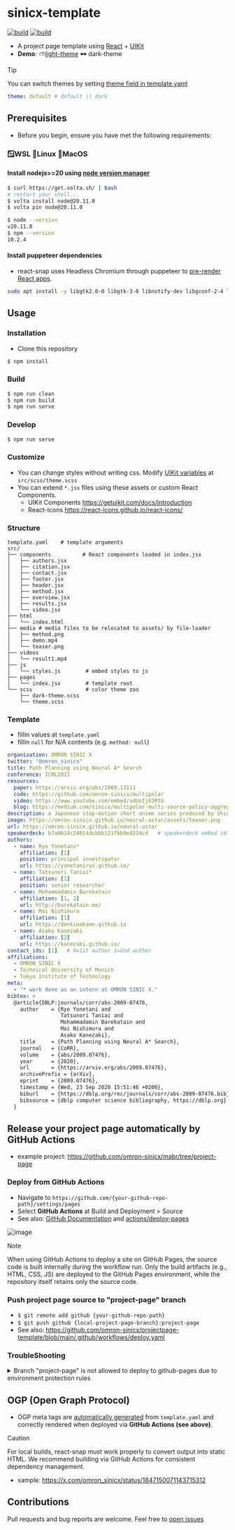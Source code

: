 # sinicx-template
[![build](https://github.com/omron-sinicx/projectpage-template/actions/workflows/build.yaml/badge.svg)](https://github.com/omron-sinicx/projectpage-template/actions/workflows/build.yaml) [![build](https://github.com/omron-sinicx/projectpage-template/actions/workflows/lint.yaml/badge.svg)](https://github.com/omron-sinicx/projectpage-template/actions/workflows/lint.yaml)
- A project page template using [React](https://ja.reactjs.org/) + [UIKit](https://getuikit.com/)
- **Demo**: ⛅[light-theme](https://omron-sinicx.github.io/mabr/) 🕶️ dark-theme

> [!TIP]
> You can switch themes by setting [theme field in template.yaml](https://github.com/omron-sinicx/projectpage-template/blob/main/template.yaml#L1-L2)

```yaml
theme: default # default || dark
```

## Prerequisites
- Before you begin, ensure you have met the following requirements:
### 🪟WSL 🐧Linux 🍎MacOS
#### Install nodejs>=20 using [node version manager](https://volta.sh/)
```bash
$ curl https://get.volta.sh/ | bash
# restart your shell...
$ volta install node@20.11.0
$ volta pin node@20.11.0

$ node --version
v20.11.0
$ npm --version
10.2.4
```
#### Install puppeteer dependencies
- react-snap uses Headless Chromium through puppeteer to [pre-render React apps](https://blog.logrocket.com/pre-rendering-react-app-react-snap/).

```bash
sudo apt install -y libgtk2.0-0 libgtk-3-0 libnotify-dev libgconf-2-4 libnss3 libxss1 libasound2 libxtst6 xauth xvfb libgbm-dev fonts-ipafont
```

## Usage
### Installation
- Clone this repository

```sh
$ npm install
```
### Build
```sh
$ npm run clean
$ npm run build
$ npm run serve
```

### Develop
```sh
$ npm run serve
```

### Customize
- You can change styles without writing css. Modify [UIKit variables](https://github.com/uikit/uikit/blob/bc6dd1851652e5b77387a1efefc16cea6e3d165b/src/scss/variables.scss) at `src/scss/theme.scss`
- You can extend `*.jsx` files using these assets or custom React Components.
  - UIKit Components https://getuikit.com/docs/introduction
  - React-Icons https://react-icons.github.io/react-icons/

### Structure
```
template.yaml    # template arguments
src/
├── components          # React components loaded in index.jsx
│   ├── authors.jsx
│   ├── citation.jsx
│   ├── contact.jsx
│   ├── footer.jsx
│   ├── header.jsx
│   ├── method.jsx
│   ├── overview.jsx
│   ├── results.jsx
│   └── video.jsx
├── html
│   └── index.html
├── media # media files to be relocated to assets/ by file-loader
│   ├── method.png
│   ├── demo.mp4
│   └── teaser.png
├── videos
│   └── result1.mp4
├── js
│   └── styles.js        # embed styles to js
├── pages
│   └── index.jsx        # template root
└── scss                 # color theme zoo
    ├── dark-theme.scss
    └── theme.scss
```

### Template
- fillin values at `template.yaml`
- fillin `null` for N/A contents (e.g. `method: null`)

```yaml
organization: OMRON SINIC X
twitter: "@omron_sinicx"
title: Path Planning using Neural A* Search
conference: ICML2021
resources:
  paper: https://arxiv.org/abs/1909.13111
  code: https://github.com/omron-sinicx/multipolar
  video: https://www.youtube.com/embed/adUnIj83RtU
  blog: https://medium.com/sinicx/multipolar-multi-source-policy-aggregation-for-transfer-reinforcement-learning-between-diverse-bc42a152b0f5
description: a Japanese stop-motion short anime series produced by Shin-Ei Animation and Japan Green Hearts in cooperation with Bandai Namco Entertainment.
image: https://omron-sinicx.github.io/neural-astar/assets/teaser.png
url: https://omron-sinicx.github.io/neural-astar
speakerdeck: b7a0614c24014dcbbb121fbb9ed234cd   # speakerdeck embed id
authors:
  - name: Ryo Yonetani*
    affiliation: [1]
    position: principal investigator
    url: https://yonetaniryo.github.io/
  - name: Tatsunori Taniai*
    affiliation: [1]
    position: senior researcher
  - name: Mohammadamin Barekatain
    affiliation: [1, 2]
    url: http://barekatain.me/
  - name: Mai Nishimura
    affiliation: [1]
    url: https://denkiwakame.github.io
  - name: Asako Kanezaki
    affiliation: [2]
    url: https://kanezaki.github.io/
contact_ids: [1]   # 0=1st author 1=2nd author
affiliations:
  - OMRON SINIC X
  - Technical University of Munich
  - Tokyo Institute of Technology
meta:
  - "* work done as an intern at OMRON SINIC X."
bibtex: >
  @article{DBLP:journals/corr/abs-2009-07476,
    author    = {Ryo Yonetani and
                 Tatsunori Taniai and
                 Mohammadamin Barekatain and
                 Mai Nishimura and
                 Asako Kanezaki},
    title     = {Path Planning using Neural A* Search},
    journal   = {CoRR},
    volume    = {abs/2009.07476},
    year      = {2020},
    url       = {https://arxiv.org/abs/2009.07476},
    archivePrefix = {arXiv},
    eprint    = {2009.07476},
    timestamp = {Wed, 23 Sep 2020 15:51:46 +0200},
    biburl    = {https://dblp.org/rec/journals/corr/abs-2009-07476.bib},
    bibsource = {dblp computer science bibliography, https://dblp.org}
  }
```

## Release your project page automatically by GitHub Actions
- example project: https://github.com/omron-sinicx/mabr/tree/project-page
### Deploy from GitHub Actions
- Navigate to `https://github.com/{your-github-repo-path}/settings/pages`
- Select **GitHub Actions** at Build and Deployment > Source
- See also: [GitHub Documentation](https://docs.github.com/pages/getting-started-with-github-pages/configuring-a-publishing-source-for-your-github-pages-site) and [actions/deploy-pages](https://github.com/actions/deploy-pages)

![image](https://github.com/user-attachments/assets/4f1ad0f3-46f8-4ab0-8a0c-062d2fba7b46)

> [!NOTE] 
> When using GitHub Actions to deploy a site on GitHub Pages, the source code is built internally during the workflow run. Only the build artifacts (e.g., HTML, CSS, JS) are deployed to the GitHub Pages environment, while the repository itself retains only the source code. 

### Push project page source to "project-page" branch
- `$ git remote add github {your-github-repo-path}`
- `$ git push github {local-project-page-branch}:project-page`
- See also: https://github.com/omron-sinicx/projectpage-template/blob/main/.github/workflows/deploy.yaml

### TroubleShooting

<details>
<summary>Branch "project-page" is not allowed to deploy to github-pages due to environment protection rules</summary>
Navigate to Settings > Environments > github-pages > 🗑️
  
![image](https://github.com/user-attachments/assets/ddaa751d-cedc-4665-86a1-8afd88e04e52)

</details>

## OGP (Open Graph Protocol)
- OGP meta tags are [automatically generated](https://github.com/omron-sinicx/projectpage-template/blob/main/src/pages/index.jsx#L20-L55) from `template.yaml` and correctly rendered when deployed via **GitHub Actions (see above)**. 

> [!CAUTION] 
>  For local builds, react-snap must work properly to convert output into static HTML. We recommend building via GitHub Actions for consistent dependency management.

- sample: https://x.com/omron_sinicx/status/1847150071143715312

## Contributions
Pull requests and bug reports are welcome. Feel free to [open issues](https://github.com/omron-sinicx/projectpage-template/issues)
